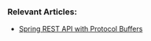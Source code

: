 ### Relevant Articles:
- [Spring REST API with Protocol Buffers](http://www.nklkarthi.com/spring-rest-api-with-protocol-buffers)
